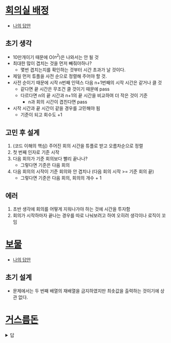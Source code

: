
# [회의실 배정](https://www.acmicpc.net/problem/1931)

- [나의 답안](https://github.com/KimGyeongMin-KR/algoritm/blob/main/baekjoon/greedy/S1-1931.py)


## 초기 생각
- 10만개이기 때문에 O($n^2$)은 나와서는 안 될 것
- 최대한 많이 겹치는 것을 먼저 빼줘야하나?
    - 몇번 겹치는지를 확인하는 것부터 시간 초과가 날 것이다.
- 제일 먼저 튜플을 사전 순으로 정렬해 주어야 할 것.
- 사전 순이기 때문에 시작 n번째 인덱스 다음 n+1번째의 시작 시간은 같거나 클 것
    - 같다면 끝 시간은 무조건 클 것이기 때문에 pass
    - 다르다면 n의 끝 시간과 n+1의 끝 시간을 비교하여 더 작은 것이 기준
        - n과 회의 시간이 겹친다면 pass
- 시작 시간과 끝 시간이 같을 경우를 고민해야 됨
    - 기준이 되고 회수도 +1

## 고민 후 설계
1. (코드 이해의 핵심) 주어진 회의 시간을 튜플로 받고 오름차순으로 정렬
2. 첫 번째 인자로 기준 시작
3. 다음 회의가 기준 회의보다 빨리 끝나나?
    - 그렇다면 기준은 다음 회의
4. 다음 회의의 시작이 기준 회의와 안 겹치나 (다음 회의 시작 >= 기준 회의 끝)
    - 그렇다면 기준은 다음 회의, 회의의 개수 + 1

## 에러
1. 초반 생각에 회의를 어떻게 지워나가야 하는 것에 시간을 투자함
2. 회의가 시작하마자 끝나는 경우를 따로 나눠보려고 하여 오히려 생각이나 로직이 꼬임


# [보물](https://www.acmicpc.net/problem/1026)
- [나의 답안](https://github.com/KimGyeongMin-KR/algoritm/blob/main/baekjoon/greedy/S4-1026.py)

## 초기 설계
- 문제에서는 두 번째 배열의 재배열을 금지하였지만 최솟값을 출력하는 것이기에 상관 없다.


# [거스름돈](https://www.acmicpc.net/problem/5585)


<details>
<summary>답</summary>

```python
n = 1000 - int(input())
cnt = 0
for x in [500, 100, 50, 10, 5, 1]:
    cnt += n // x
    n = n % x
print(cnt)
```
</details>